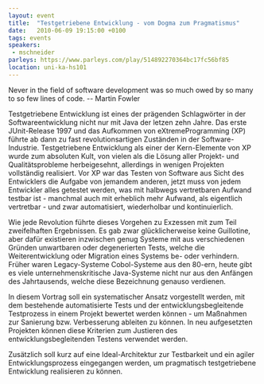 ```yaml
---
layout: event
title:  "Testgetriebene Entwicklung - vom Dogma zum Pragmatismus"
date:   2010-06-09 19:15:00 +0100
tags: events
speakers:
 - mschneider
parleys: https://www.parleys.com/play/514892270364bc17fc56bf85
location: uni-ka-hs101
---
```


Never in the field of software development was so much owed by so many to so few lines of code.
-- Martin Fowler

Testgetriebene Entwicklung ist eines der prägenden Schlagwörter in der Softwareentwicklung nicht nur mit Java der letzen zehn Jahre. Das erste JUnit-Release 1997 und das Aufkommen von eXtremeProgramming (XP) führte ab dann zu fast revolutionsartigen Zuständen in der Software-Industrie. Testgetriebene Entwicklung als einer der Kern-Elemente von XP wurde zum absoluten Kult, von vielen als die Lösung aller Projekt- und Qualitätsprobleme herbeigesehnt, allerdings in wenigen Projekten vollständig realisiert. Vor XP war das Testen von Software aus Sicht des Entwicklers die Aufgabe von jemandem anderen, jetzt muss von jedem Entwickler alles getestet werden, was mit halbwegs vertretbaren Aufwand testbar ist - manchmal auch mit erheblich mehr Aufwand, als eigentlich vertretbar - und zwar automatisiert, wiederholbar und kontinuierlich.

Wie jede Revolution führte dieses Vorgehen zu Exzessen mit zum Teil zweifelhaften Ergebnissen. Es gab zwar glücklicherweise keine Guillotine, aber dafür existieren inzwischen genug Systeme mit aus verschiedenen Gründen unwartbaren oder degenerierten Tests, welche die Weiterentwicklung oder Migration eines Systems be- oder verhindern. Früher waren Legacy-Systeme Cobol-Systeme aus den 80-ern, heute gibt es viele unternehmenskritische Java-Systeme nicht nur aus den Anfängen des Jahrtausends, welche diese Bezeichnung genauso verdienen.

In diesem Vortrag soll ein systematischer Ansatz vorgestellt werden, mit dem bestehende automatisierte Tests und der entwicklungsbegleitende Testprozess in einem Projekt bewertet werden können - um Maßnahmen zur Sanierung bzw. Verbesserung ableiten zu können. In neu aufgesetzten Projekten können diese Kriterien zum Justieren des entwicklungsbegleitenden Testens verwendet werden.

Zusätzlich soll kurz auf eine Ideal-Architektur zur Testbarkeit und ein agiler Entwicklungsprozess eingegangen werden, um pragmatisch testgetriebene Entwicklung realisieren zu können.
